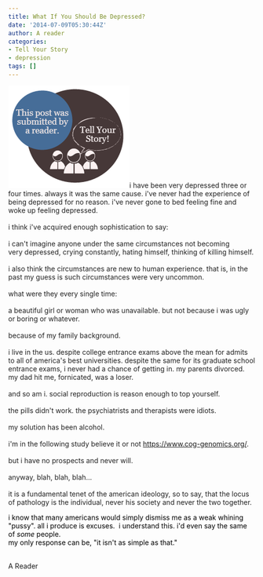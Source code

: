 ```yaml
---
title: What If You Should Be Depressed?
date: '2014-07-09T05:30:44Z'
author: A reader
categories:
- Tell Your Story
- depression
tags: []
---
```


<span style="color: #222222;"><img class="alignleft size-full wp-image-1519" src="/images/tell-your-story.png" alt="This post was submitted by a reader." width="247" height="209" />i have been very depressed three or four times. always it was the same </span><span style="color: #222222;">cause. i've never had the experience of being depressed for no reason. </span><span style="color: #222222;">i've never gone to bed feeling fine and woke up feeling depressed.</span><br style="color: #222222;" /><br style="color: #222222;" /><span style="color: #222222;">i think i've acquired enough sophistication to say:</span><br style="color: #222222;" /><br style="color: #222222;" /><span style="color: #222222;">i can't imagine anyone under the same circumstances not becoming very </span><span style="color: #222222;">depressed, crying constantly, hating himself, thinking of killing </span><span style="color: #222222;">himself.</span><br style="color: #222222;" /><br style="color: #222222;" /><span style="color: #222222;">i also think the circumstances are new to human experience. that is, </span><span style="color: #222222;">in the past my guess is such circumstances were very uncommon.</span><br style="color: #222222;" /><br style="color: #222222;" /><span style="color: #222222;">what were they every single time: </span><br style="color: #222222;" /><br style="color: #222222;" /><span style="color: #222222;">a beautiful girl or woman who was unavailable. but not because i was </span><span style="color: #222222;">ugly or boring or whatever.</span><br style="color: #222222;" /><br style="color: #222222;" /><span style="color: #222222;">because of my family background.</span><br style="color: #222222;" /><br style="color: #222222;" /><span style="color: #222222;">i live in the us. despite college entrance exams above the mean for </span><span style="color: #222222;">admits to all of america's best universities. despite the same for its </span><span style="color: #222222;">graduate school entrance exams, i never had a chance of getting in. my </span><span style="color: #222222;">parents divorced. my dad hit me, fornicated, was a loser.</span><br style="color: #222222;" /><br style="color: #222222;" /><span style="color: #222222;">and so am i. social reproduction is reason enough to top yourself.</span><br style="color: #222222;" /><br style="color: #222222;" /><span style="color: #222222;">the pills didn't work. the psychiatrists and therapists were idiots.</span><br style="color: #222222;" /><br style="color: #222222;" /><span style="color: #222222;">my solution has been alcohol.</span><br style="color: #222222;" /><br style="color: #222222;" /><span style="color: #222222;">i'm in the following study believe it or not </span><a style="color: #1155cc;" href="https://www.cog-genomics.org/" target="_blank">https://www.cog-genomics.org/</a><span style="color: #222222;">.</span><br style="color: #222222;" /><br style="color: #222222;" /><span style="color: #222222;">but i have no prospects and never will.</span><br style="color: #222222;" /><br style="color: #222222;" /><span style="color: #222222;">anyway, blah, blah, blah...</span><br style="color: #222222;" /><br style="color: #222222;" /><span style="color: #222222;">it is a fundamental tenet of the american ideology, so to say, that </span><span style="color: #222222;">the locus of pathology is the individual, never his society and never </span><span style="color: #222222;">the two together.</span>
<div style="color: #000000;">i know that many americans would simply dismiss me as a weak whining "pussy". all i produce is excuses.  i understand this. i'd even say the same of <span style="font-style: italic;">some</span> people.</div>
<div style="color: #000000;"></div>
<div style="color: #000000;">my only response can be, "it isn't as simple as that."</div>
&nbsp;

A Reader

&nbsp;